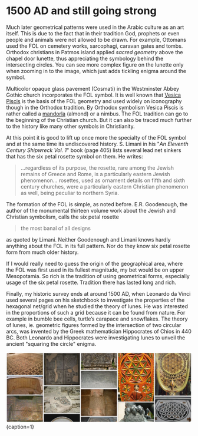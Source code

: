 # 1500 AD and still going strong

Much later geometrical patterns were used in the Arabic culture as an art itself. This is due to the fact that in their tradition God, prophets or even people and animals were not allowed to be drawn. For example, Ottomans used the FOL on cemetery works, sarcophagi, caravan gates and tombs. Orthodox christians in Patmos island applied *sacred geometry* above the chapel door lunette, thus appreciating the symbology behind the intersecting circles. You can see more complex figure on the lunette only when zooming in to the image, which just adds tickling enigma around the symbol.

Multicolor opaque glass pavement (Cosmati) in the Westminster Abbey Gothic church incorporates the FOL symbol. It is well known that [Vesica Piscis](http://en.wikipedia.org/wiki/Vesica_piscis) is the basis of the FOL geometry and used widely on iconography though in the Orthodox tradition. By Orthodox symbolism Vesica Piscis is rather called a [mandorla](http://orthodoxwiki.org/Mandorla) (almond) or a nimbus. The FOL tradition can go to the beginning of the Christian church. But it can also be traced much further to the history like many other symbols in Christianity.

At this point it is good to lift up once more the specialty of the FOL symbol and at the same time its undiscovered history. S. Limani in his "*An Eleventh Century Shipwreck Vol. 1*" book (page 405) lists several lead net sinkers that has the six petal rosette symbol on them. He writes:

> ...regardless of its purpose, the rosette, rare among the Jewish remains of Greece and Rome, is a particularly eastern Jewish phenomenon... rosettes, used as ornament details on fifth and sixth century churches, were a particularly eastern Christian phenomenon as well, being peculiar to northern Syria.

The formation of the FOL is simple, as noted before. E.R. Goodenough, the author of the monumental thirteen volume work about the Jewish and Christian symbolism, calls the six petal rosette

> the most banal of all designs

as quoted by Limani. Neither Goodenough and Limani knows hardly anything about the FOL in its full pattern. Nor do they know six petal rosette form from much older history.

If I would really need to guess the origin of the geographical area, where the FOL was first used in its fullest magnitude, my bet would be on upper Mesopotamia. So rich is the tradition of using geometrical forms, especially usage of the six petal rosette. Tradition there has lasted long and rich.

Finally, my historic survey ends at around 1500 AD, when Leonardo da Vinci used several pages on his sketchbook to investigate the properties of the hexagonal net/grid when he studied the theory of lunes. He was interested in the proportions of such a grid because it can be found from nature. For example in bumble bee cells, turtle’s carapace and snowflakes. The theory of lunes, ie. geometric figures formed by the intersection of two circular arcs, was invented by the Greek mathematician Hippocrates of Chios in 440 BC. Both Leonardo and Hippocrates were investigating lunes to unveil the ancient "squaring the circle" enigma.

![Artifacts of the FOL potpourri from Pinterest board](./media/artifacts1.jpg){caption=1}
